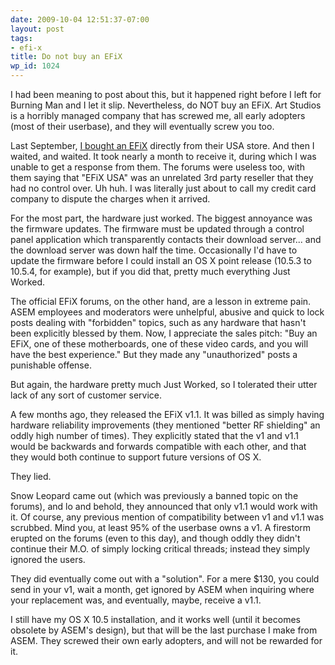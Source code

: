 ```yaml
---
date: 2009-10-04 12:51:37-07:00
layout: post
tags:
- efi-x
title: Do not buy an EFiX
wp_id: 1024
---
```

I had been meaning to post about this, but it happened right before I left for Burning Man and I let it slip. Nevertheless, do NOT buy an EFiX. Art Studios is a horribly managed company that has screwed me, all early adopters (most of their userbase), and they will eventually screw you too.

Last September, [I bought an EFiX](http://www.finnie.org/2008/09/17/dood-im-getting-a-mac-kind-of/) directly from their USA store. And then I waited, and waited. It took nearly a month to receive it, during which I was unable to get a response from them. The forums were useless too, with them saying that "EFiX USA" was an unrelated 3rd party reseller that they had no control over. Uh huh. I was literally just about to call my credit card company to dispute the charges when it arrived.

For the most part, the hardware just worked. The biggest annoyance was the firmware updates. The firmware must be updated through a control panel application which transparently contacts their download server... and the download server was down half the time. Occasionally I'd have to update the firmware before I could install an OS X point release (10.5.3 to 10.5.4, for example), but if you did that, pretty much everything Just Worked.

The official EFiX forums, on the other hand, are a lesson in extreme pain. ASEM employees and moderators were unhelpful, abusive and quick to lock posts dealing with "forbidden" topics, such as any hardware that hasn't been explicitly blessed by them. Now, I appreciate the sales pitch: "Buy an EFiX, one of these motherboards, one of these video cards, and you will have the best experience." But they made any "unauthorized" posts a punishable offense.

But again, the hardware pretty much Just Worked, so I tolerated their utter lack of any sort of customer service.

A few months ago, they released the EFiX v1.1. It was billed as simply having hardware reliability improvements (they mentioned "better RF shielding" an oddly high number of times). They explicitly stated that the v1 and v1.1 would be backwards and forwards compatible with each other, and that they would both continue to support future versions of OS X.

They lied.

Snow Leopard came out (which was previously a banned topic on the forums), and lo and behold, they announced that only v1.1 would work with it. Of course, any previous mention of compatibility between v1 and v1.1 was scrubbed. Mind you, at least 95% of the userbase owns a v1. A firestorm erupted on the forums (even to this day), and though oddly they didn't continue their M.O. of simply locking critical threads; instead they simply ignored the users.

They did eventually come out with a "solution". For a mere $130, you could send in your v1, wait a month, get ignored by ASEM when inquiring where your replacement was, and eventually, maybe, receive a v1.1.

I still have my OS X 10.5 installation, and it works well (until it becomes obsolete by ASEM's design), but that will be the last purchase I make from ASEM. They screwed their own early adopters, and will not be rewarded for it.
